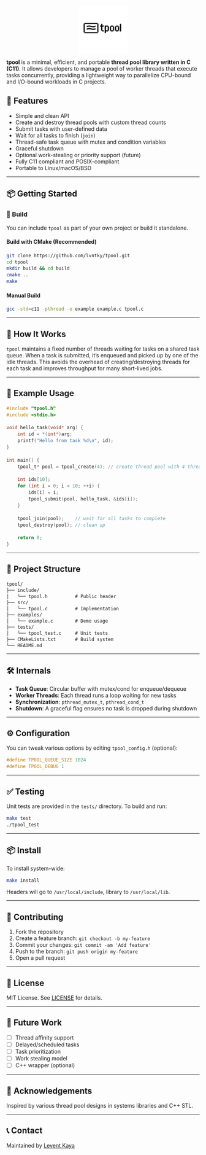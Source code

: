 <img src="./docs/logo2.png" alt="logo" style="width: 25%; display: block; margin: 0 auto;" />


**tpool** is a minimal, efficient, and portable **thread pool library written in C (C11)**. It allows developers to manage a pool of worker threads that execute tasks concurrently, providing a lightweight way to parallelize CPU-bound and I/O-bound workloads in C projects.

## 🚀 Features

- Simple and clean API
- Create and destroy thread pools with custom thread counts
- Submit tasks with user-defined data
- Wait for all tasks to finish (`join`)
- Thread-safe task queue with mutex and condition variables
- Graceful shutdown
- Optional work-stealing or priority support (future)
- Fully C11 compliant and POSIX-compliant
- Portable to Linux/macOS/BSD

---

## 📦 Getting Started

### 🔧 Build

You can include `tpool` as part of your own project or build it standalone.

#### Build with CMake (Recommended)

```bash
git clone https://github.com/lvntky/tpool.git
cd tpool
mkdir build && cd build
cmake ..
make
```

#### Manual Build

```bash
gcc -std=c11 -pthread -o example example.c tpool.c
```

---

## 🧠 How It Works

`tpool` maintains a fixed number of threads waiting for tasks on a shared task queue. When a task is submitted, it’s enqueued and picked up by one of the idle threads. This avoids the overhead of creating/destroying threads for each task and improves throughput for many short-lived jobs.

---

## 🧪 Example Usage

```c
#include "tpool.h"
#include <stdio.h>

void hello_task(void* arg) {
    int id = *(int*)arg;
    printf("Hello from task %d\n", id);
}

int main() {
    tpool_t* pool = tpool_create(4); // create thread pool with 4 threads

    int ids[10];
    for (int i = 0; i < 10; ++i) {
        ids[i] = i;
        tpool_submit(pool, hello_task, &ids[i]);
    }

    tpool_join(pool);    // wait for all tasks to complete
    tpool_destroy(pool); // clean up

    return 0;
}
```

---

## 📁 Project Structure

```
tpool/
├── include/
│   └── tpool.h          # Public header
├── src/
│   └── tpool.c          # Implementation
├── examples/
│   └── example.c        # Demo usage
├── tests/
│   └── tpool_test.c     # Unit tests
├── CMakeLists.txt       # Build system
└── README.md
```

---

## 🛠 Internals

- **Task Queue**: Circular buffer with mutex/cond for enqueue/dequeue  
- **Worker Threads**: Each thread runs a loop waiting for new tasks  
- **Synchronization**: `pthread_mutex_t`, `pthread_cond_t`  
- **Shutdown**: A graceful flag ensures no task is dropped during shutdown

---

## ⚙️ Configuration

You can tweak various options by editing `tpool_config.h` (optional):

```c
#define TPOOL_QUEUE_SIZE 1024
#define TPOOL_DEBUG 1
```

---

## ✅ Testing

Unit tests are provided in the `tests/` directory. To build and run:

```bash
make test
./tpool_test
```

---

## 📦 Install

To install system-wide:

```bash
make install
```

Headers will go to `/usr/local/include`, library to `/usr/local/lib`.

---

## 🤝 Contributing

1. Fork the repository  
2. Create a feature branch: `git checkout -b my-feature`  
3. Commit your changes: `git commit -am 'Add feature'`  
4. Push to the branch: `git push origin my-feature`  
5. Open a pull request

---

## 📄 License

MIT License. See [LICENSE](LICENSE) for details.

---

## 🧩 Future Work

- [ ] Thread affinity support  
- [ ] Delayed/scheduled tasks  
- [ ] Task prioritization  
- [ ] Work stealing model  
- [ ] C++ wrapper (optional)

---

## 💬 Acknowledgements

Inspired by various thread pool designs in systems libraries and C++ STL.

---

## 📞 Contact

Maintained by [Levent Kaya](https://github.com/lvntky)
